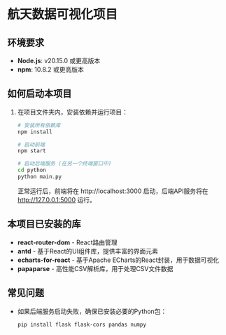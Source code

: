 # 航天数据可视化项目

## 环境要求

- **Node.js**: v20.15.0 或更高版本
- **npm**: 10.8.2 或更高版本

## 如何启动本项目
   
1. 在项目文件夹内，安装依赖并运行项目：

   ```bash
   # 安装所有依赖库
   npm install
   
   # 启动前端
   npm start
   
   # 启动后端服务 (在另一个终端窗口中)
   cd python
   python main.py
   ```
   
   正常运行后，前端将在 http://localhost:3000 启动，后端API服务将在 http://127.0.0.1:5000 运行。
   
## 本项目已安装的库

   - **react-router-dom** - React路由管理
   - **antd** - 基于React的UI组件库，提供丰富的界面元素
   - **echarts-for-react** - 基于Apache ECharts的React封装，用于数据可视化
   - **papaparse** - 高性能CSV解析库，用于处理CSV文件数据

## 常见问题

- 如果后端服务启动失败，确保已安装必要的Python包：
  ```bash
  pip install flask flask-cors pandas numpy
  ```

